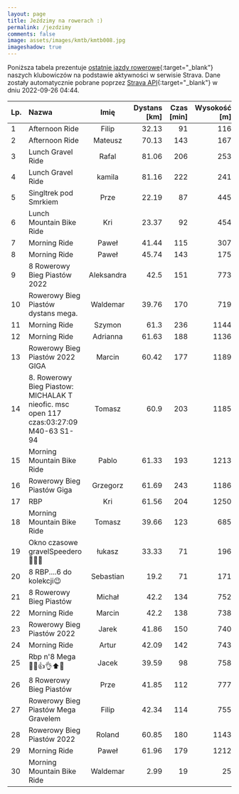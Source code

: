 ```yaml
---
layout: page
title: Jeździmy na rowerach :)
permalink: /jezdzimy
comments: false
image: assets/images/kmtb/kmtb008.jpg
imageshadow: true
---
```


Poniższa tabela prezentuje [ostatnie jazdy rowerowe](https://www.strava.com/clubs/336381){:target="_blank"} naszych klubowiczów na podstawie aktywności w serwisie Strava. Dane zostały automatycznie pobrane poprzez [Strava API](https://developers.strava.com/docs/reference/#api-Clubs-getClubActivitiesById){:target="_blank"} w dniu 2022-09-26 04:44.

Lp. | Nazwa | Imię | Dystans [km] | Czas [min] | Wysokość [m]
:--- | :--- | :---: | ---: | ---: | ---:
1|Afternoon Ride|Filip|32.13|91|116
2|Afternoon Ride|Mateusz|70.13|143|167
3|Lunch Gravel Ride|Rafal|81.06|206|253
4|Lunch Gravel Ride|kamila|81.16|222|241
5|Singltrek pod Smrkiem|Prze|22.19|87|445
6|Lunch Mountain Bike Ride|Kri|23.37|92|454
7|Morning Ride|Paweł|41.44|115|307
8|Morning Ride|Paweł|45.74|143|175
9|8 Rowerowy Bieg Piastów 2022|Aleksandra|42.5|151|773
10|Rowerowy Bieg Piastów  dystans mega.|Waldemar|39.76|170|719
11|Morning Ride|Szymon|61.3|236|1144
12|Morning Ride|Adrianna|61.63|188|1136
13|Rowerowy Bieg Piastów 2022 GIGA|Marcin|60.42|177|1189
14|8. Rowerowy Bieg Piastow: MICHALAK T  nieofic. msc open 117  czas:03:27:09  M40-63 S1-94|Tomasz|60.9|203|1185
15|Morning Mountain Bike Ride|Pablo|61.33|193|1213
16|Rowerowy Bieg Piastów Giga|Grzegorz|61.69|243|1186
17|RBP |Kri|61.56|204|1250
18|Morning Mountain Bike Ride|Tomasz|39.66|123|685
19|Okno czasowe gravelSpeedero🍂🦬🤠|łukasz|33.33|71|196
20|8 RBP....6 do kolekcji😉|Sebastian|19.2|71|171
21|8 Rowerowy Bieg Piastów |Michał|42.2|134|752
22|Morning Ride|Marcin|42.2|138|738
23|Rowerowy Bieg Piastów 2022|Jarek|41.86|150|740
24|Morning Ride|Artur|42.09|142|743
25|Rbp n'8 Mega 💚🖤👍👌⬆️🌝|Jacek|39.59|98|758
26|8 Rowerowy Bieg Piastów|Prze|41.85|112|777
27|Rowerowy Bieg Piastów Mega Gravelem|Filip|42.34|114|755
28|Rowerowy Bieg Piastów 2022|Roland|60.85|180|1143
29|Morning Ride|Paweł|61.96|179|1212
30|Morning Mountain Bike Ride|Waldemar|2.99|19|25
